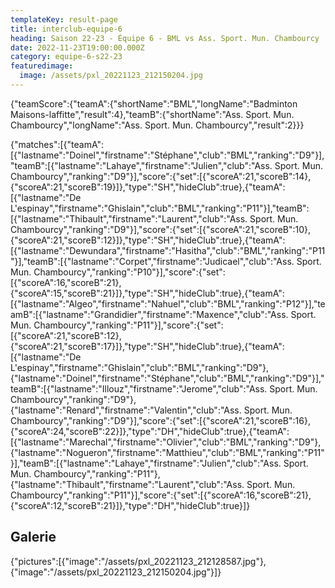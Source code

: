 ```yaml
---
templateKey: result-page
title: interclub-equipe-6
heading: Saison 22-23 - Équipe 6 - BML vs Ass. Sport. Mun. Chambourcy
date: 2022-11-23T19:00:00.000Z
category: equipe-6-s22-23
featuredimage:
  image: /assets/pxl_20221123_212150204.jpg
---
```

<teamscoreboard>{"teamScore":{"teamA":{"shortName":"BML","longName":"Badminton Maisons-laffitte","result":4},"teamB":{"shortName":"Ass. Sport. Mun. Chambourcy","longName":"Ass. Sport. Mun. Chambourcy","result":2}}}</teamscoreboard>

<scoreboard>{"matches":[{"teamA":[{"lastname":"Doinel","firstname":"Stéphane","club":"BML","ranking":"D9"}],"teamB":[{"lastname":"Lahaye","firstname":"Julien","club":"Ass. Sport. Mun. Chambourcy","ranking":"D9"}],"score":{"set":[{"scoreA":21,"scoreB":14},{"scoreA":21,"scoreB":19}]},"type":"SH","hideClub":true},{"teamA":[{"lastname":"De L'espinay","firstname":"Ghislain","club":"BML","ranking":"P11"}],"teamB":[{"lastname":"Thibault","firstname":"Laurent","club":"Ass. Sport. Mun. Chambourcy","ranking":"D9"}],"score":{"set":[{"scoreA":21,"scoreB":10},{"scoreA":21,"scoreB":12}]},"type":"SH","hideClub":true},{"teamA":[{"lastname":"Dewundara","firstname":"Hasitha","club":"BML","ranking":"P11"}],"teamB":[{"lastname":"Corpet","firstname":"Judicael","club":"Ass. Sport. Mun. Chambourcy","ranking":"P10"}],"score":{"set":[{"scoreA":16,"scoreB":21},{"scoreA":15,"scoreB":21}]},"type":"SH","hideClub":true},{"teamA":[{"lastname":"Algeo","firstname":"Nahuel","club":"BML","ranking":"P12"}],"teamB":[{"lastname":"Grandidier","firstname":"Maxence","club":"Ass. Sport. Mun. Chambourcy","ranking":"P11"}],"score":{"set":[{"scoreA":21,"scoreB":12},{"scoreA":21,"scoreB":17}]},"type":"SH","hideClub":true},{"teamA":[{"lastname":"De L'espinay","firstname":"Ghislain","club":"BML","ranking":"D9"},{"lastname":"Doinel","firstname":"Stéphane","club":"BML","ranking":"D9"}],"teamB":[{"lastname":"Illouz","firstname":"Jerome","club":"Ass. Sport. Mun. Chambourcy","ranking":"D9"},{"lastname":"Renard","firstname":"Valentin","club":"Ass. Sport. Mun. Chambourcy","ranking":"D9"}],"score":{"set":[{"scoreA":21,"scoreB":16},{"scoreA":24,"scoreB":22}]},"type":"DH","hideClub":true},{"teamA":[{"lastname":"Marechal","firstname":"Olivier","club":"BML","ranking":"D9"},{"lastname":"Nogueron","firstname":"Matthieu","club":"BML","ranking":"P11"}],"teamB":[{"lastname":"Lahaye","firstname":"Julien","club":"Ass. Sport. Mun. Chambourcy","ranking":"P11"},{"lastname":"Thibault","firstname":"Laurent","club":"Ass. Sport. Mun. Chambourcy","ranking":"P11"}],"score":{"set":[{"scoreA":16,"scoreB":21},{"scoreA":12,"scoreB":21}]},"type":"DH","hideClub":true}]}</scoreboard>

## G﻿alerie

<gallery>{"pictures":[{"image":"/assets/pxl_20221123_212128587.jpg"},{"image":"/assets/pxl_20221123_212150204.jpg"}]}</gallery>